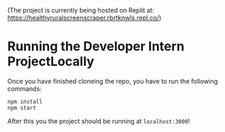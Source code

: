 (The project is currently being hosted on Replit at: https://healthyruralscreenscraper.rbrtknwls.repl.co/)

# Running the Developer Intern ProjectLocally
Once you have finished cloneing the repo, you have to run the following commands:
```
npm install
npm start
```
After this you the project should be running at `localhost:3000`!
